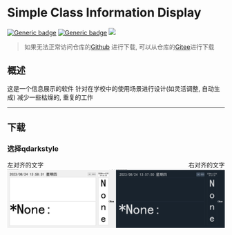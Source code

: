 # Simple Class Information Display

[![Generic badge](https://img.shields.io/badge/编写于_Python_版本-3.11.3-blue.svg?style=for-the-badge)](https://Python.org)
[![Generic badge](https://img.shields.io/badge/PYTHON_版本支持-3.8_+-blue.svg?style=for-the-badge)](https://Python.org)
![](https://img.shields.io/github/last-commit/erduotong/Simple_Class_Information_Display?style=for-the-badge)

> 如果无法正常访问仓库的[Github](https://gitee.com/erduotong/Simple_Class_Information_Display)
> 进行下载, 可以从仓库的[Gitee](https://gitee.com/erduotong/Simple_Class_Information_Display)进行下载

## 概述

这是一个信息展示的软件 针对在学校中的使用场景进行设计(如灵活调整, 自动生成) 减少一些枯燥的, 重复的工作

---

## 下载

### 选择qdarkstyle


<span style="float: left;">左对齐的文字</span>
<span style="float: right;">右对齐的文字</span>


![](./images/with_and_without_qdarkstyle.png)